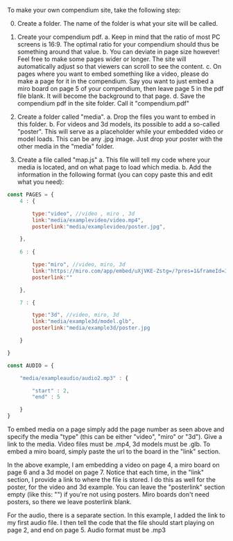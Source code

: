 To make your own compendium site, take the following step:

0. Create a folder. The name of the folder is what your site will be called.

1. Create your compendium pdf.
    a. Keep in mind that the ratio of most PC screens is 16:9. The optimal ratio for your compendium should thus be something around that value.
    b. You can deviate in page size however! Feel free to make some pages wider or longer. The site will automatically adjust so that viewers can scroll to see the content. 
    c. On pages where you want to embed something like a video, please do make a page for it in the compendium. Say you want to just embed a miro board on page 5 of your compendium, then leave page 5 in the pdf file blank. It will become the background to that page.
    d. Save the compendium pdf in the site folder. Call it "compendium.pdf"

2. Create a folder called "media".
    a. Drop the files you want to embed in this folder.
    b. For videos and 3d models, its possible to add a so-called "poster". This will serve as a placeholder while your embedded video or model loads. This can be any .jpg image. Just drop your poster with the other media in the "media" folder. 

3. Create a file called "map.js"
    a. This file will tell my code where your media is located, and on what page to load which media.
    b. Add the information in the following format (you can copy paste this and edit what you need):

```javascript
const PAGES = {
    4 : {

        type:"video", //video , miro , 3d 
        link:"media/examplevideo/video.mp4",
        posterlink:"media/examplevideo/poster.jpg",

    },
    
    6 : {

        type:"miro", //video, miro, 3d
        link:"https://miro.com/app/embed/uXjVKE-Zstg=/?pres=1&frameId=3458764614711847583&embedId=503370172447&autoplay=yep",
        posterlink:""

	},

    7 : {

        type:"3d", //video, miro, 3d
        link:"media/example3d/model.glb",
        posterlink:"media/example3d/poster.jpg

    }

}

const AUDIO = {

    "media/exampleaudio/audio2.mp3" : {

        "start" : 2,
        "end" : 5

    }
}
```

To embed media on a page simply add the page number as seen above and specify the media "type" (this can be either "video", "miro" or "3d"). Give a link to the media. Video files must be .mp4, 3d models must be .glb. To embed a miro board, simply paste the url to the board in the "link" section.

In the above example, I am embedding a video on page 4, a miro board on page 6 and a 3d model on page 7. Notice that each time, in the "link" section, I provide a link to where the file is stored. I do this as well for the poster, for the video and 3d example. You can leave the "posterlink" section empty (like this: "") if you're not using posters. Miro boards don't need posters, so there we leave posterlink blank. 

For the audio, there is a separate section. In this example, I added the link to my first audio file. I then tell the code that the file should start playing on page 2, and end on page 5. Audio format must be .mp3



